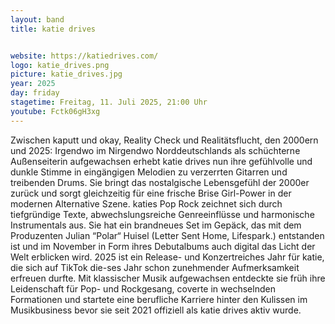 ```yaml
---
layout: band
title: katie drives


website: https://katiedrives.com/
logo: katie_drives.png
picture: katie_drives.jpg
year: 2025
day: friday
stagetime: Freitag, 11. Juli 2025, 21:00 Uhr
youtube: Fctk06gH3xg
---
```


Zwischen kaputt und okay, Reality Check und Realitätsflucht, den 2000ern und
2025: Irgendwo im Nirgendwo Norddeutschlands als schüchterne Außenseiterin
aufgewachsen erhebt katie drives nun ihre gefühlvolle und dunkle Stimme in
eingängigen Melodien zu verzerrten Gitarren und treibenden Drums. Sie bringt das
nostalgische Lebensgefühl der 2000er zurück und sorgt gleichzeitig für eine
frische Brise Girl-Power in der modernen Alternative Szene. katies Pop Rock
zeichnet sich durch tiefgründige Texte, abwechslungsreiche Genreeinflüsse und
harmonische Instrumentals aus. Sie hat ein brandneues Set im Gepäck, das mit dem
Produzenten Julian “Polar“ Huisel (Letter Sent Home, Lifespark.) entstanden ist
und im November in Form ihres Debutalbums auch digital das Licht der Welt
erblicken wird. 2025 ist ein Release- und Konzertreiches Jahr für katie, die
sich auf TikTok die-ses Jahr schon zunehmender Aufmerksamkeit erfreuen durfte.
Mit klassischer Musik aufgewachsen entdeckte sie früh ihre Leidenschaft für Pop-
und Rockgesang, coverte in wechselnden Formationen und startete eine berufliche
Karriere hinter den Kulissen im Musikbusiness bevor sie seit 2021 offiziell als
katie drives aktiv wurde.